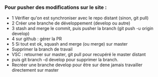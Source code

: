 ### Pour pusher des modifications sur le site :

- 1 Vérifier qu'on est synchroniser avec le repo distant (sinon, git pull)
- 2 Créer une branche de développement (develop ou autre)
- 3 stash and merge le commit, puis pusher la branch (git push -u origin develop)
- 4 sur github : gérer la PR
- 5 Si tout est ok, squash and merge (ou merge) sur master
- Supprimer la branch de travail
- VSC : retourner sur master, git pull pour recupéré le master distant
- puis git branch -d develop pour supprimer la branch.
- Recréer une branche develop pour être sur dene jamais travailler directement sur master
